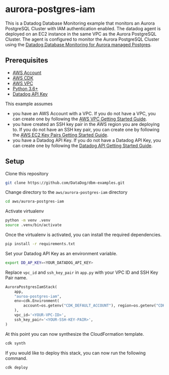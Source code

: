 
# aurora-postgres-iam

This is a Datadog Database Monitoring example that monitors an Aurora PostgreSQL Cluster with IAM authentication enabled. The datadog agent is deployed on an EC2 instance in the same VPC as the Aurora PostgreSQL Cluster. The agent is configured to monitor the Aurora PostgreSQL Cluster using the [Datadog Database Monitoring for Aurora managed Postgres](https://docs.datadoghq.com/database_monitoring/setup_postgres/aurora/?tab=postgres10).

## Prerequisites

* [AWS Account](https://aws.amazon.com/premiumsupport/knowledge-center/create-and-activate-aws-account/)
* [AWS CDK](https://docs.aws.amazon.com/cdk/latest/guide/getting_started.html#getting_started_prerequisites)
* [AWS VPC](https://docs.aws.amazon.com/vpc/latest/userguide/what-is-amazon-vpc.html)
* [Python 3.6+](https://www.python.org/downloads/)
* [Datadog API Key](https://app.datadoghq.com/account/settings#api)

This example assumes

* you have an AWS Account with a VPC. If you do not have a VPC, you can create one by following the [AWS VPC Getting Started Guide](https://docs.aws.amazon.com/vpc/latest/userguide/what-is-amazon-vpc.html).
* you have created an SSH key pair in the AWS region you are deploying to. If you do not have an SSH key pair, you can create one by following the [AWS EC2 Key Pairs Getting Started Guide](https://docs.aws.amazon.com/AWSEC2/latest/UserGuide/ec2-key-pairs.html#having-ec2-create-your-key-pair).
* you have a Datadog API Key. If you do not have a Datadog API Key, you can create one by following the [Datadog API Getting Started Guide](https://docs.datadoghq.com/account_management/api-app-keys/#add-an-api-key).

## Setup

Clone this repository

```bash
git clone https://github.com/DataDog/dbm-examples.git
```

Change directory to the `aws/aurora-postgres-iam` directory

```bash
cd aws/aurora-postgres-iam
```

Activate virtualenv

```bash
python -m venv .venv
source .venv/bin/activate
```

Once the virtualenv is activated, you can install the required dependencies.

```bash
pip install -r requirements.txt
```

Set your Datadog API Key as an environment variable.

```bash
export DD_AP_KEY=<YOUR_DATADOG_API_KEY>
```

Replace `vpc_id` and `ssh_key_pair` in `app.py` with your VPC ID and SSH Key Pair name.

```python
AuroraPostgresIamStack(
    app,
    "auroa-postgres-iam",
    env=cdk.Environment(
        account=os.getenv("CDK_DEFAULT_ACCOUNT"), region=os.getenv("CDK_DEFAULT_REGION")
    ),
    vpc_id='<YOUR-VPC-ID>',
    ssh_key_pair='<YOUR-SSH-KEY-PAIR>',
)
```

At this point you can now synthesize the CloudFormation template.

```bash
cdk synth
```

If you would like to deploy this stack, you can now run the following command.

```bash
cdk deploy
```
